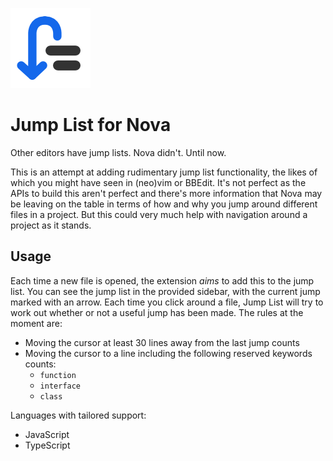 ![Jump List](./extension@4x.png "Jump List")
# Jump List for Nova

Other editors have jump lists. Nova didn't. Until now.

This is an attempt at adding rudimentary jump list functionality, the likes of which you might have seen in (neo)vim or BBEdit. It's not perfect as the APIs to build this aren't perfect and there's more information that Nova may be leaving on the table in terms of how and why you jump around different files in a project. But this could very much help with navigation around a project as it stands.

## Usage
Each time a new file is opened, the extension *aims* to add this to the jump list. You can see the jump list in the provided sidebar, with the current jump marked with an arrow. Each time you click around a file, Jump List will try to work out whether or not a useful jump has been made. The rules at the moment are:
* Moving the cursor at least 30 lines away from the last jump counts
* Moving the cursor to a line including the following reserved keywords counts:
    * `function`
    * `interface`
    * `class`

Languages with tailored support:
* JavaScript
* TypeScript
